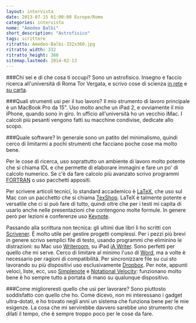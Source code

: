 ```yaml
---
layout: intervista
date: 2013-07-15 01:00:00 Europe/Rome
categories: intervista
nome: "Amedeo Balbi"
short_description: "Astrofisico"
tags: scrittore
ritratto: Amedeo-Balbi-332x360.jpg
ritratto_width: 332
ritratto_height: 360
sitemap.lastmod: 2014-02-13
---
```



###Chi sei e di che cosa ti occupi?
Sono un astrofisico. Insegno e faccio ricerca all'università di Roma Tor Vergata, e scrivo cose di scienza [in rete][1] e [su carta][2].

###Quali strumenti usi per il tuo lavoro?
Il mio strumento di lavoro principale è un MacBook Pro da 15". Uso molto anche un iPad 2, e ovviamente il mio iPhone, quando sono in giro. In ufficio all'università ho un vecchio iMac. I calcoli più pesanti vengono fatti su macchine condivise, dedicate allo scopo.

###Quale software?
In generale sono un patito del minimalismo, quindi cerco di limitarmi a pochi strumenti che facciano poche cose ma molto bene.

Per le cose di ricerca, uso soprattutto un ambiente di lavoro molto potente che si chiama IDL e che permette di elaborare immagini e fare un po' di calcolo numerico. Se c'è da fare calcolo più avanzato scrivo programmi [FORTRAN][3] o uso pacchetti appositi.

Per scrivere articoli tecnici, lo standard accademico è [LaTeX][LaTeX], che uso sul Mac con un pacchetto che si chiama [TexShop][TeXShop]. LaTeX è talmente potente e versatile che ci si può fare di tutto, quindi oltre che per i testi mi capita di usarlo anche nelle presentazioni che contengono molte formule. In genere però per lezioni e conferenze uso [Keynote][Keynote].

Passando alla scrittura non tecnica: gli ultimi due libri li ho scritti con [Scrivener][Scrivener]. È molto utile per gestire progetti complessi. Per i pezzi più brevi in genere scrivo semplici file di testo, usando programmi che eliminino le distrazioni: su Mac uso [Writeroom][Writeroom], su iPad [iA Writer][iAWriter]. Sono perfetti per quello che mi serve. Cerco di limitare al minimo l'uso di [Word][MsWord], ma a volte è necessario per ragioni di compatibilità. Per sincronizzare file su cui sto lavorando su più dispositivi uso esclusivamente [Dropbox][Dropbox]. Per note, appunti veloci, liste, ecc, uso [Simplenote][Simplenote] e [Notational Velocity][NotationalVelocity]: funzionano molto bene è ho sempre tutto a portata di mano su qualunque dispositivo.

###Come miglioreresti quello che usi per lavorare?
Sono piuttosto soddisfatto con quello che ho. Come dicevo, non mi interessano i gadget ultra-dotati, e ho trovato negli anni un sistema che funziona bene per le mie esigenze. La cosa che mi servirebbe davvero sarebbe uno strumento che dilati il tempo, che è sempre troppo poco per le cose da fare.


[1]: http://www.keplero.org/ "Keplero: il blog di Amedeo Balbi"
[2]: http://www.amedeobalbi.it/libri.html "I libri di Amedeo Balbi"
[3]: https://it.wikipedia.org/wiki/Fortran "Wikipedia: Fortran"
[LaTeX]: http://www.latex-project.org/ "LaTeX: A document preparation system"
[TeXShop]: http://pages.uoregon.edu/koch/texshop/ "TeXShop is a TeX previewer for Mac OS X"
[Keynote]: https://www.apple.com/it/mac/keynote/‎ "Apple Keynote"
[Scrivener]: http://literatureandlatte.com/scrivener.php "Scrivener: The biggest software advance for writers since the word processor"
[Writeroom]: http://www.hogbaysoftware.com/products/writeroom "Writeroom: distraction free writing"
[iAWriter]: http://www.iawriter.com "iA Writer: Keep your hands on the keyboard and your mind in the text."
[MsWord]: http://office.microsoft.com/it-it/word/ "Microsoft Word"
[Dropbox]: http://dropbox.com/ "Dropbox: I tuoi file sempre con te"
[Simplenote]: http://simplenote.com/ "Simplenote: The simplest way to keep notes."
[NotationalVelocity]: http://notational.net/ "Notational Velocity is an application that stores and retrieves notes."
